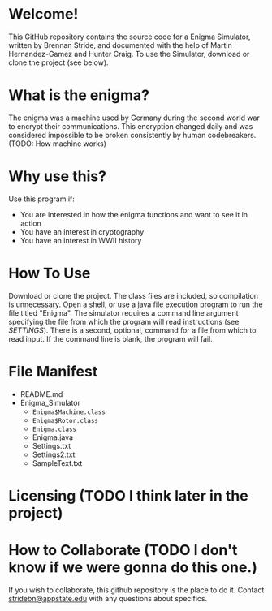 # Welcome!
This GitHub repository contains the source code for a Enigma Simulator, written by Brennan Stride, and documented with the help of Martin Hernandez-Gamez and Hunter Craig. To use the Simulator, download or clone the project (see below).

# What is the enigma?
The enigma was a machine used by Germany during the second world war to encrypt their communications. This encryption changed daily and was considered impossible to be broken consistently by human codebreakers. (TODO: How machine works)

# Why use this?
Use this program if:
* You are interested in how the enigma functions and want to see it in action
* You have an interest in cryptography
* You have an interest in WWII history

# How To Use
Download or clone the project. The class files are included, so compilation is unnecessary. Open a shell, or use a java file execution program to run the file titled "Enigma". The simulator requires a command line argument specifying the file from which the program will read instructions (see *SETTINGS*). There is a second, optional, command for a file from which to read input. If the command line is blank, the program will fail.

# File Manifest
+ README.md
+ Enigma_Simulator
  + `Enigma$Machine.class`
  + `Enigma$Rotor.class`
  + `Enigma.class`
  + Enigma.java
  + Settings.txt
  + Settings2.txt
  + SampleText.txt

# Licensing (TODO I think later in the project)

# How to Collaborate (TODO I don't know if we were gonna do this one.)
If you wish to collaborate, this github repository is the place to do it. Contact stridebn@appstate.edu with any questions about specifics.
